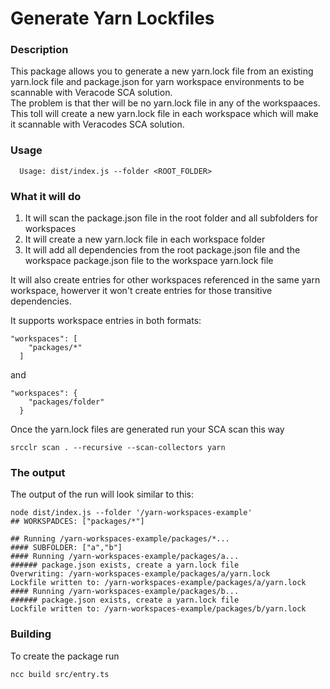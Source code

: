# Generate Yarn Lockfiles

### Description
This package allows you to generate a new yarn.lock file from an existing yarn.lock file and package.json for yarn workspace environments to be scannable with Veracode SCA solution.  
The problem is that ther will be no yarn.lock file in any of the workspaaces. This toll will create a new yarn.lock file in each workspace which will make it scannable with Veracodes SCA solution.

### Usage
```
  Usage: dist/index.js --folder <ROOT_FOLDER> 
 ```

### What it will do
1. It will scan the package.json file in the root folder and all subfolders for workspaces
2. It will create a new yarn.lock file in each workspace folder
3. It will add all dependencies from the root package.json file and the workspace package.json file to the workspace yarn.lock file

It will also create entries for other workspaces referenced in the same yarn workspace, howerver it won't create entries for those transitive dependencies.

It supports workspace entries in both formats:
```
"workspaces": [
    "packages/*"
  ]
```
and
```
"workspaces": {
    "packages/folder"
  }
```

Once the yarn.lock files are generated run your SCA scan this way
```
srcclr scan . --recursive --scan-collectors yarn
```

### The output
The output of the run will look similar to this:
```
node dist/index.js --folder '/yarn-workspaces-example'
## WORKSPADCES: ["packages/*"]

## Running /yarn-workspaces-example/packages/*...
#### SUBFOLDER: ["a","b"]
#### Running /yarn-workspaces-example/packages/a...
###### package.json exists, create a yarn.lock file
Overwriting: /yarn-workspaces-example/packages/a/yarn.lock
Lockfile written to: /yarn-workspaces-example/packages/a/yarn.lock
#### Running /yarn-workspaces-example/packages/b...
###### package.json exists, create a yarn.lock file
Lockfile written to: /yarn-workspaces-example/packages/b/yarn.lock
```

### Building
To create the package run
```
ncc build src/entry.ts
```